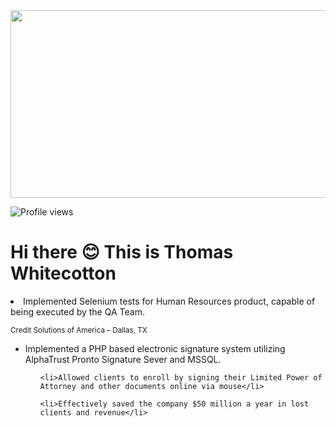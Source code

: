 <img style="height: 300px;width: 1057px" src="https://www.linkpicture.com/q/Black-Blue-Geometric-Tips-Business-Facebook-Cover.png" type="image">

![Profile views](https://gpvc.arturio.dev/BornSupercharged)  

# Hi there 😊 This is Thomas Whitecotton

  </ul>

  <li>Implemented Selenium tests for Human Resources product, capable of being executed by the QA Team.</li>

</ul>



<sub>Credit Solutions of America – Dallas, TX</sub>

<ul>

  <li>Implemented a PHP based electronic signature system utilizing AlphaTrust Pronto Signature Sever and MSSQL.</li>

  <ul>

    <li>Allowed clients to enroll by signing their Limited Power of Attorney and other documents online via mouse</li>

    <li>Effectively saved the company $50 million a year in lost clients and revenue</li>

  </ul>


